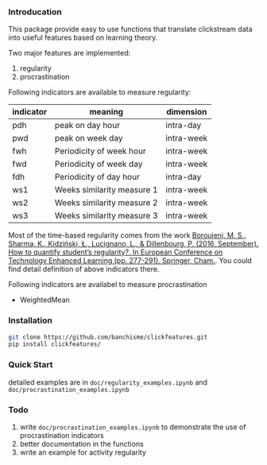 ### Introducation
This package provide easy to use functions that translate clickstream data into useful features based on learning theory.

Two major features are implemented:
1. regularity
2. procrastination

Following indicators are available to measure regularity:

|indicator|meaning|dimension|  
|---|---|---|
|pdh|peak on day hour|intra-day|
|pwd|peak on week day|intra-week|
|fwh|Periodicity of week hour|intra-week|
|fwd|Periodicity of week day|intra-week|
|fdh|Periodicity of day hour|intra-day|
|ws1|Weeks similarity measure 1|intra-week|
|ws2|Weeks similarity measure 2|intra-week|
|ws3|Weeks similarity measure 3|intra-week|

Most of the time-based regularity comes from the work [Boroujeni, M. S., Sharma, K., Kidziński, Ł., Lucignano, L., & Dillenbourg, P. (2016, September). How to quantify student’s regularity?. In European Conference on Technology Enhanced Learning (pp. 277-291). Springer, Cham.](https://link.springer.com/chapter/10.1007/978-3-319-45153-4_21). You could find detail definition of above indicators there.

Following indicators are availabel to measure procrastination
+ WeightedMean

### Installation
```bash
git clone https://github.com/banchisme/clickfeatures.git
pip install clickfeatures/
```

### Quick Start
detailed examples are in `doc/regularity_examples.ipynb` and `doc/procrastination_examples.ipynb`


### Todo
1. write `doc/procrastination_examples.ipynb` to demonstrate the use of procrastination indicators
2. better documentation in the functions
3. write an example for activity regularity
